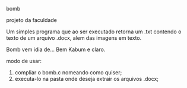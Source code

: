 bomb

projeto da faculdade

Um simples programa que ao ser executado retorna um .txt contendo o texto de um arquivo .docx, alem das imagens em texto.

Bomb vem idia de... Bem Kabum e claro.

modo de usar:
1. compliar o bomb.c nomeando como quiser;
2. executa-lo na pasta onde deseja extrair os arquivos .docx;

